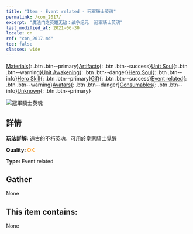 ```yaml
---
title: "Item - Event related - 冠軍騎士英魂"
permalink: /con_2017/
excerpt: "魔法门之英雄无敌：战争纪元  冠軍騎士英魂"
last_modified_at: 2021-06-30
locale: cn
ref: "con_2017.md"
toc: false
classes: wide
---
```

 [Materials](/ItemsCN/){: .btn .btn--primary}[Artifacts](/ItemsCN/Artifacts/){: .btn .btn--success}[Unit Soul](/ItemsCN/UnitSoul/){: .btn .btn--warning}[Unit Awakening](/ItemsCN/UnitAwakening/){: .btn .btn--danger}[Hero Soul](/ItemsCN/HeroSoul/){: .btn .btn--info}[Hero Skill](/ItemsCN/HeroSkill/){: .btn .btn--primary}[Gift](/ItemsCN/Gift/){: .btn .btn--success}[Event related](/ItemsCN/Events/){: .btn .btn--warning}[Avatars](/ItemsCN/Avatars/){: .btn .btn--danger}[Consumables](/ItemsCN/Consumables/){: .btn .btn--info}[Unknown](/ItemsCN/Unknown/){: .btn .btn--primary}

 ![冠軍騎士英魂](/images/t/juexing_106.jpg)

## 詳情
 **玩法詳解:** 遠古的不朽英魂，可用於皇家騎士覺醒

 **Quality:** <span style="color: #FF8C00">OK</span>

 **Type:** Event related

## Gather

  None

## This item contains:

  None

